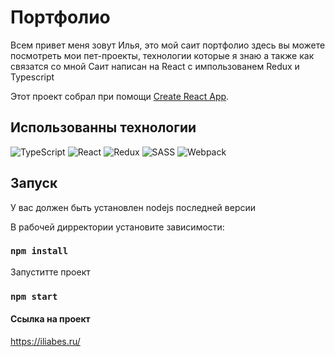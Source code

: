 # Портфолио

Всем привет меня зовут Илья, это мой саит портфолио здесь вы можете посмотреть мои пет-проекты, технологии которые я знаю а также как связатся со мной
Саит написан на React с импользованем Redux и Typescript



Этот проект собрал при помощи [Create React App](https://github.com/facebook/create-react-app).

## Использованны технологии

![TypeScript](https://img.shields.io/badge/typescript-%23007ACC.svg?style=for-the-badge&logo=typescript&logoColor=white)
![React](https://img.shields.io/badge/react-%2320232a.svg?style=for-the-badge&logo=react&logoColor=%2361DAFB)
![Redux](https://img.shields.io/badge/redux-%23593d88.svg?style=for-the-badge&logo=redux&logoColor=white)
![SASS](https://img.shields.io/badge/SASS-hotpink.svg?style=for-the-badge&logo=SASS&logoColor=white)
![Webpack](https://img.shields.io/badge/webpack-%238DD6F9.svg?style=for-the-badge&logo=webpack&logoColor=black)


## Запуск

У вас должен быть установлен nodejs последней версии

В рабочей дирректории установите зависимости:

### `npm install`

Запуститте проект

### `npm start`

#### Ссылка на проект
https://iliabes.ru/

